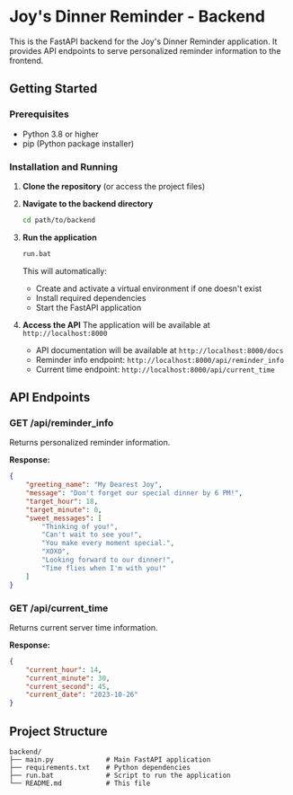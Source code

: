 # Joy's Dinner Reminder - Backend

This is the FastAPI backend for the Joy's Dinner Reminder application. It provides API endpoints to serve personalized reminder information to the frontend.

## Getting Started

### Prerequisites
- Python 3.8 or higher
- pip (Python package installer)

### Installation and Running

1. **Clone the repository** (or access the project files)
2. **Navigate to the backend directory**
   ```bash
   cd path/to/backend
   ```
3. **Run the application**
   ```bash
   run.bat
   ```
   This will automatically:
   - Create and activate a virtual environment if one doesn't exist
   - Install required dependencies
   - Start the FastAPI application

4. **Access the API**
   The application will be available at `http://localhost:8000`
   - API documentation will be available at `http://localhost:8000/docs`
   - Reminder info endpoint: `http://localhost:8000/api/reminder_info`
   - Current time endpoint: `http://localhost:8000/api/current_time`

## API Endpoints

### GET /api/reminder_info
Returns personalized reminder information.

**Response:**
```json
{
    "greeting_name": "My Dearest Joy",
    "message": "Don't forget our special dinner by 6 PM!",
    "target_hour": 18,
    "target_minute": 0,
    "sweet_messages": [
        "Thinking of you!",
        "Can't wait to see you!",
        "You make every moment special.",
        "XOXO",
        "Looking forward to our dinner!",
        "Time flies when I'm with you!"
    ]
}
```

### GET /api/current_time
Returns current server time information.

**Response:**
```json
{
    "current_hour": 14,
    "current_minute": 30,
    "current_second": 45,
    "current_date": "2023-10-26"
}
```

## Project Structure
```
backend/
├── main.py             # Main FastAPI application
├── requirements.txt    # Python dependencies
├── run.bat             # Script to run the application
└── README.md           # This file